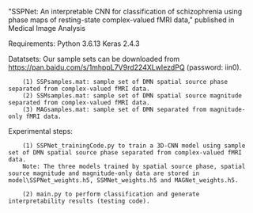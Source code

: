 "SSPNet: An interpretable CNN for classification of schizophrenia using phase maps of resting-state complex-valued fMRI data," published in Medical Image Analysis

   Requirements:
         Python 3.6.13   Keras 2.4.3

   Datatsets:
        Our sample sets can be downloaded from https://pan.baidu.com/s/1mhppL7V9rd224XLwIezdPQ (password: iin0).
        
        (1) SSPsamples.mat: sample set of DMN spatial source phase separated from complex-valued fMRI data.
        (2) SSMsamples.mat: sample set of DMN spatial source magnitude separated from complex-valued fMRI data.
        (3) MAGsamples.mat: sample set of DMN separated from magnitude-only fMRI data.

   Experimental steps:    
   
        (1) SSPNet_trainingCode.py to train a 3D-CNN model using sample set of DMN spatial source phase separated from complex-valued fMRI data. 
        Note: The three models trained by spatial source phase, spatial source magnitude and magnitude-only data are stored in model\SSPNet_weights.h5, SSMNet_weights.h5 and MAGNet_weights.h5.

        (2) main.py to perform classification and generate interpretability results (testing code).

